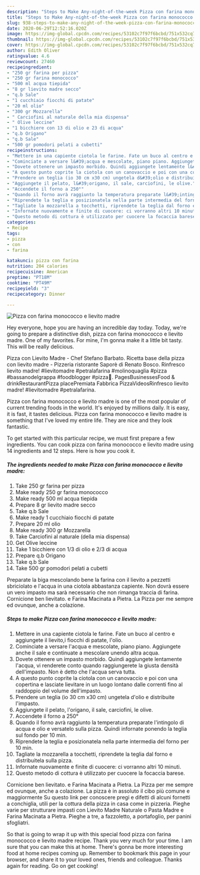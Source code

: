 ```yaml
---
description: "Steps to Make Any-night-of-the-week Pizza con farina monococco e lievito madre"
title: "Steps to Make Any-night-of-the-week Pizza con farina monococco e lievito madre"
slug: 938-steps-to-make-any-night-of-the-week-pizza-con-farina-monococco-e-lievito-madre
date: 2020-06-29T12:52:16.020Z
image: https://img-global.cpcdn.com/recipes/53102c7f97f6bcbd/751x532cq70/pizza-con-farina-monococco-e-lievito-madre-recipe-main-photo.jpg
thumbnail: https://img-global.cpcdn.com/recipes/53102c7f97f6bcbd/751x532cq70/pizza-con-farina-monococco-e-lievito-madre-recipe-main-photo.jpg
cover: https://img-global.cpcdn.com/recipes/53102c7f97f6bcbd/751x532cq70/pizza-con-farina-monococco-e-lievito-madre-recipe-main-photo.jpg
author: Edith Oliver
ratingvalue: 4.6
reviewcount: 27460
recipeingredient:
- "250 gr farina per pizza"
- "250 gr farina monococco"
- "500 ml acqua tiepida"
- "8 gr lievito madre secco"
- "q.b Sale"
- "1 cucchiaio fiocchi di patate"
- "20 ml olio"
- "300 gr Mozzarella"
- " Carciofini al naturale della mia dispensa"
- " Olive leccine"
- "1 bicchiere con 13 di olio e 23 di acqua"
- "q.b Origano"
- "q.b Sale"
- "500 gr pomodori pelati a cubetti"
recipeinstructions:
- "Mettere in una capiente ciotola le farine. Fate un buco al centro e aggiungete il lievito,i fiocchi di patate, l&#39;olio."
- "Cominciate a versare l&#39;acqua e mescolate, piano piano. Aggiungete anche il sale e continuate a mescolare unendo altra acqua."
- "Dovete ottenere un impasto morbido. Quindi aggiungete lentamente l&#39;acqua, vi renderete conto quando raggiungerete la giusta densità dell&#39;impasto. Non è detto che l&#39;acqua serva tutta."
- "A questo punto coprite la ciotola con un canovaccio e poi con una copertina e lasciate lievitare in un luogo lontano dalle correnti fino al raddoppio del volume dell&#39;impasto."
- "Prendere un teglia (io 30 cm x30 cm) ungetela d&#39;olio e distribuite l&#39;impasto."
- "Aggiungete il pelato, l&#39;origano, il sale, carciofini, le olive."
- "Accendete il forno a 250°"
- "Quando il forno avrà raggiunto la temperatura preparate l&#39;intingolo di acqua e olio e versatelo sulla pizza. Quindi infornate ponendo la teglia sul fondo per 10 min."
- "Riprendete la teglia e posizionatela nella parte intermedia del forno per 10 min."
- "Tagliate la mozzarella a tocchetti, riprendete la teglia dal forno e distribuitela sulla pizza."
- "Infornate nuovamente e finite di cuocere: ci vorranno altri 10 minuti."
- "Questo metodo di cottura è utilizzato per cuocere la focaccia barese."
categories:
- Recipe
tags:
- pizza
- con
- farina

katakunci: pizza con farina 
nutrition: 204 calories
recipecuisine: American
preptime: "PT18M"
cooktime: "PT49M"
recipeyield: "3"
recipecategory: Dinner

---
```



![Pizza con farina monococco e lievito madre](https://img-global.cpcdn.com/recipes/53102c7f97f6bcbd/751x532cq70/pizza-con-farina-monococco-e-lievito-madre-recipe-main-photo.jpg)

Hey everyone, hope you are having an incredible day today. Today, we're going to prepare a distinctive dish, pizza con farina monococco e lievito madre. One of my favorites. For mine, I'm gonna make it a little bit tasty. This will be really delicious.

Pizza con Lievito Madre - Chef Stefano Barbato. Ricetta base della pizza con lievito madre - Pizzeria ristorante Saporè di Renato Bosco. Rinfresco lievito madre! #lievitomadre #petralafarina #molinoquaglia #pizza #bassanodelgrappa #foodblogger #pizza🍕. PagesBusinessesFood &amp; drinkRestaurantPizza placePremiata Fabbrica PizzaVideosRinfresco lievito madre! #lievitomadre #petralafarina.

Pizza con farina monococco e lievito madre is one of the most popular of current trending foods in the world. It's enjoyed by millions daily. It is easy, it is fast, it tastes delicious. Pizza con farina monococco e lievito madre is something that I've loved my entire life. They are nice and they look fantastic.


To get started with this particular recipe, we must first prepare a few ingredients. You can cook pizza con farina monococco e lievito madre using 14 ingredients and 12 steps. Here is how you cook it.

<!--inarticleads1-->

##### The ingredients needed to make Pizza con farina monococco e lievito madre:

1. Take 250 gr farina per pizza
1. Make ready 250 gr farina monococco
1. Make ready 500 ml acqua tiepida
1. Prepare 8 gr lievito madre secco
1. Take q.b Sale
1. Make ready 1 cucchiaio fiocchi di patate
1. Prepare 20 ml olio
1. Make ready 300 gr Mozzarella
1. Take  Carciofini al naturale (della mia dispensa)
1. Get  Olive leccine
1. Take 1 bicchiere con 1/3 di olio e 2/3 di acqua
1. Prepare q.b Origano
1. Take q.b Sale
1. Take 500 gr pomodori pelati a cubetti


Preparate la biga mescolando bene la farina con il lievito a pezzetti sbriciolato e l&#39;acqua in una ciotola abbastanza capiente. Non dovrà essere un vero impasto ma sarà necessario che non rimanga traccia di farina. Cornicione ben lievitato. e Farina Macinata a Pietra. La Pizza per me sempre ed ovunque, anche a colazione. 

<!--inarticleads2-->

##### Steps to make Pizza con farina monococco e lievito madre:

1. Mettere in una capiente ciotola le farine. Fate un buco al centro e aggiungete il lievito,i fiocchi di patate, l&#39;olio.
1. Cominciate a versare l&#39;acqua e mescolate, piano piano. Aggiungete anche il sale e continuate a mescolare unendo altra acqua.
1. Dovete ottenere un impasto morbido. Quindi aggiungete lentamente l&#39;acqua, vi renderete conto quando raggiungerete la giusta densità dell&#39;impasto. Non è detto che l&#39;acqua serva tutta.
1. A questo punto coprite la ciotola con un canovaccio e poi con una copertina e lasciate lievitare in un luogo lontano dalle correnti fino al raddoppio del volume dell&#39;impasto.
1. Prendere un teglia (io 30 cm x30 cm) ungetela d&#39;olio e distribuite l&#39;impasto.
1. Aggiungete il pelato, l&#39;origano, il sale, carciofini, le olive.
1. Accendete il forno a 250°
1. Quando il forno avrà raggiunto la temperatura preparate l&#39;intingolo di acqua e olio e versatelo sulla pizza. Quindi infornate ponendo la teglia sul fondo per 10 min.
1. Riprendete la teglia e posizionatela nella parte intermedia del forno per 10 min.
1. Tagliate la mozzarella a tocchetti, riprendete la teglia dal forno e distribuitela sulla pizza.
1. Infornate nuovamente e finite di cuocere: ci vorranno altri 10 minuti.
1. Questo metodo di cottura è utilizzato per cuocere la focaccia barese.


Cornicione ben lievitato. e Farina Macinata a Pietra. La Pizza per me sempre ed ovunque, anche a colazione. La pizza è in assoluto il cibo più comune e maggiormente Su questo link per conoscere pregi e difetti di alcuni fornetti a conchiglia, utili per la cottura della pizza in casa come in pizzeria. Pieghe varie per strutturare impasti con Lievito Madre Naturale o Pasta Madre e Farina Macinata a Pietra. Pieghe a tre, a fazzoletto, a portafoglio, per panini sfogliatri. 

So that is going to wrap it up with this special food pizza con farina monococco e lievito madre recipe. Thank you very much for your time. I am sure that you can make this at home. There's gonna be more interesting food at home recipes coming up. Remember to bookmark this page in your browser, and share it to your loved ones, friends and colleague. Thanks again for reading. Go on get cooking!
